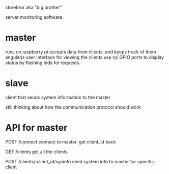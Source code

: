 storebror aka "big brother"

server monitoring software.

# master
runs on raspberry pi
accepts data from clients, and keeps track of them
angularjs user interface for viewing the clients
use rpi GPIO ports to display status by flashing leds for requests.

# slave
client that sends system information to the master


still thinking about how the communication protocol should work


# API for master


POST /connect
connect to master. get client_id back

GET  /clients
get all the clients

POST /clients/:client_id/sysinfo
send system info to master for specific client

